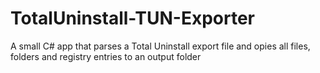 # TotalUninstall-TUN-Exporter
A small C# app that parses a Total Uninstall export file and opies all files, folders and registry entries to an output folder
